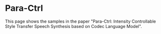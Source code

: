 # Para-Ctrl



This page shows the samples in the paper "Para-Ctrl: Intensity Controllable Style Transfer Speech Synthesis based on Codec Language Model".
